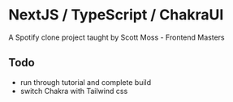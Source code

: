 # NextJS / TypeScript / ChakraUI

A Spotify clone project taught by Scott Moss - Frontend Masters

## Todo

- run through tutorial and complete build
- switch Chakra with Tailwind css
